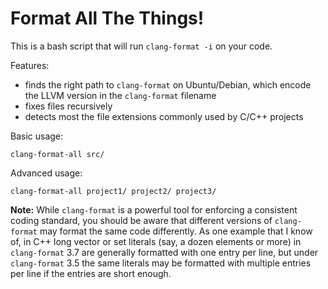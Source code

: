 # Format All The Things!

This is a bash script that will run `clang-format -i` on your code.

Features:

 * finds the right path to `clang-format` on Ubuntu/Debian, which encode the
   LLVM version in the `clang-format` filename
 * fixes files recursively
 * detects most the file extensions commonly used by C/C++ projects

Basic usage:

    clang-format-all src/

Advanced usage:

    clang-format-all project1/ project2/ project3/

**Note:** While `clang-format` is a powerful tool for enforcing a consistent
coding standard, you should be aware that different versions of `clang-format`
may format the same code differently. As one example that I know of, in C++ long
vector or set literals (say, a dozen elements or more) in `clang-format` 3.7 are
generally formatted with one entry per line, but under `clang-format` 3.5 the
same literals may be formatted with multiple entries per line if the entries are
short enough.
